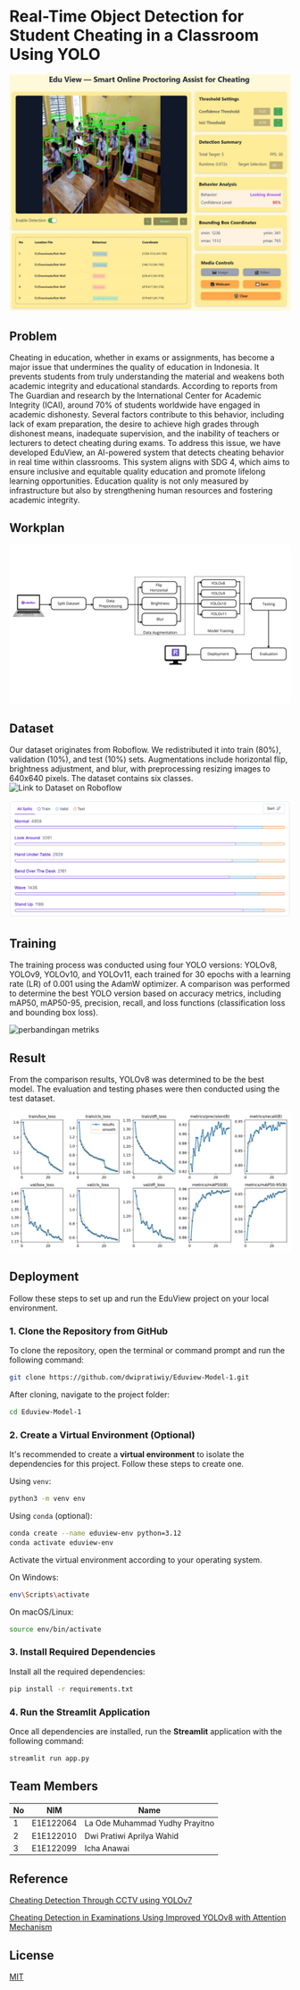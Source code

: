 #  Real-Time Object Detection for Student Cheating in a Classroom Using YOLO

![Detection in Clasroom](https://github.com/dwipratiwiy/Eduview-Model-1/blob/main/images/detection%20image.jpeg)

## Problem
Cheating in education, whether in exams or assignments, has become a major issue that undermines the quality of education in Indonesia. It prevents students from truly understanding the material and weakens both academic integrity and educational standards. According to reports from The Guardian and research by the International Center for Academic Integrity (ICAI), around 70% of students worldwide have engaged in academic dishonesty. Several factors contribute to this behavior, including lack of exam preparation, the desire to achieve high grades through dishonest means, inadequate supervision, and the inability of teachers or lecturers to detect cheating during exams. To address this issue, we have developed EduView, an AI-powered system that detects cheating behavior in real time within classrooms. This system aligns with SDG 4, which aims to ensure inclusive and equitable quality education and promote lifelong learning opportunities. Education quality is not only measured by infrastructure but also by strengthening human resources and fostering academic integrity.

## Workplan

![Detection in Clasroom](https://github.com/dwipratiwiy/Eduview-Model-1/blob/main/images/workplan.png)

## Dataset
Our dataset originates from Roboflow. We redistributed it into train (80%), validation (10%), and test (10%) sets. Augmentations include horizontal flip, brightness adjustment, and blur, with preprocessing resizing images to 640x640 pixels. The dataset contains six classes. ![Link to Dataset on Roboflow](https://app.roboflow.com/deeplearning-yuw2g/yolov8-wvi7o-0cptf/2)

![dataset class](https://github.com/dwipratiwiy/Eduview-Model-1/blob/main/images/dataset%20split%20class.png)

## Training
The training process was conducted using four YOLO versions: YOLOv8, YOLOv9, YOLOv10, and YOLOv11, each trained for 30 epochs with a learning rate (LR) of 0.001 using the AdamW optimizer. A comparison was performed to determine the best YOLO version based on accuracy metrics, including mAP50, mAP50-95, precision, recall, and loss functions (classification loss and bounding box loss).

![perbandingan metriks](https://github.com/dwipratiwiy/Eduview-Model-1/blob/main/images/perbandinganmetrics.png)


## Result
From the comparison results, YOLOv8 was determined to be the best model. The evaluation and testing phases were then conducted using the test dataset.

![result](https://github.com/dwipratiwiy/Eduview-Model-1/blob/main/yolov11/results.png)

## Deployment

Follow these steps to set up and run the EduView project on your local environment.

### 1. **Clone the Repository from GitHub**

To clone the repository, open the terminal or command prompt and run the following command:

```bash
git clone https://github.com/dwipratiwiy/Eduview-Model-1.git
```

After cloning, navigate to the project folder:

```bash
cd Eduview-Model-1
```

### 2. **Create a Virtual Environment (Optional)**

It's recommended to create a **virtual environment** to isolate the dependencies for this project. Follow these steps to create one.

Using `venv`:

```bash
python3 -m venv env
```

Using `conda` (optional):

```bash
conda create --name eduview-env python=3.12
conda activate eduview-env
```

Activate the virtual environment according to your operating system.

On Windows:

```bash
env\Scripts\activate
```

On macOS/Linux:

```bash
source env/bin/activate
```

### 3. **Install Required Dependencies**

Install all the required dependencies:

```bash
pip install -r requirements.txt
```

### 4. **Run the Streamlit Application**

Once all dependencies are installed, run the **Streamlit** application with the following command:

```bash
streamlit run app.py
```


## Team Members
| No | NIM | Name |
|----|-----------|-------------------------------|
| 1  | E1E122064 | La Ode Muhammad Yudhy Prayitno|
| 2  | E1E122010 | Dwi Pratiwi Aprilya Wahid     |
| 3  | E1E122099 | Icha Anawai                   |

## Reference
[Cheating Detection Through CCTV using YOLOv7](https://eprints.unram.ac.id/44273/2/Publikasi%20Ilmiah%20%282nd%20MIMSE%202023%29%20-%20Mizanul%20Ridho%20Aohana.pdf)

[Cheating Detection in Examinations Using Improved
YOLOv8 with Attention Mechanism](https://thescipub.com/pdf/jcssp.2024.1668.1680.pdf)


## License

[MIT](https://choosealicense.com/licenses/mit/)
